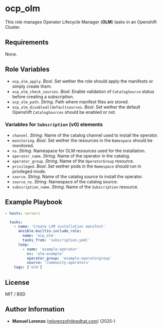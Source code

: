 # ocp_olm
This role manages Operator Lifecycle Manager (**OLM**) tasks in an Openshift Cluster.

## Requirements
None.

## Role Variables
* `ocp_olm_apply`. _Bool_. Set wether the role should apply the manifests or simply create them.
* `ocp_olm_check_sources`. _Bool_. Enable validation of `CatalogSource` status before creating a subscription.
* `ocp_olm_path`. _String_. Path where manifest files are stored.
* `ocp_olm_disablealldefaultsources`. _Bool_. Set wether the default Openshift `CatalogSources` should be enabled or not.

### Variables for `Subscription` (v0) elements
* `channel`. _String_. Name of the catalog channel used to install the operator.
* `monitoring`. _Bool_. Set wether the resources in the `Namespace` should be monitored.
* `ns`. _String_. Namespace for OLM resources used for the installation.
* `operator_name`. _String_. Name of the operator in the catalog.
* `operator_group`. _String_. Name of the `OperatorGroup` resource.
* `privileged`. _Bool_. Set wether pods in the `Namespace` should run in privileged mode.
* `source`. _String_. Name of the catalog source to install the operator.
* `source_ns`. _String_. Namespace of the catalog source.
* `subscription_name`. _String_. Name of the `Subscription` resource.

## Example Playbook
```yaml
- hosts: servers

  tasks:
    - name: 'Create LVM installation manifest'
      ansible.builtin.include_role:
        name: 'ocp_olm'
        tasks_from: 'subscription.yaml'
      loop:
        - name: 'example-operator'
          ns: 'olm-example'
          operator_group: 'example-operatorgroup'
          source: 'community-operators'
    tags: ['olm']

```

## License
MIT / BSD

## Author Information
 - **Manuel Lorenzo** (mlorenzofr@redhat.com) (2025-)
